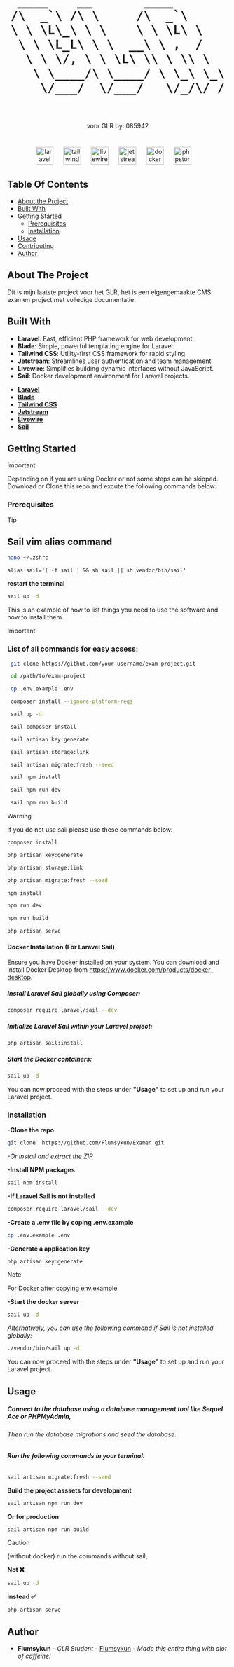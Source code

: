 
<p align="center">
  <h1 align="center"> <pre>
 ____    __       ____       
/\  _`\ /\ \     /\  _`\     
\ \ \L\_\ \ \    \ \ \L\ \   
 \ \ \L_L\ \ \  __\ \ ,  /   
  \ \ \/, \ \ \L\ \\ \ \\ \  
   \ \____/\ \____/ \ \_\ \_\
    \/___/  \/___/   \/_/\/ /
    </pre></h1>

  <p align="center">
     voor GLR by: 085942
    <br/>
    <br/>
  </p>
  
 ### 
 
<div align="center">
  <img src="https://cdn.simpleicons.org/laravel/FF2D20" height="40" alt="laravel logo"  />
  <img width="15" />
  <img src="https://cdn.jsdelivr.net/gh/devicons/devicon@latest/icons/tailwindcss/tailwindcss-original.svg" height="40" alt="tailwind logo" />  
  <img width="15" />
  <img src="https://cdn.jsdelivr.net/gh/devicons/devicon@latest/icons/livewire/livewire-original-wordmark.svg" height="40" alt="livewire logo" />
  <img width="15" />
  <img src="https://ih1.redbubble.net/image.2428884987.0603/st,small,507x507-pad,600x600,f8f8f8.u3.jpg" height="40" alt="jetstream logo"/>
  <img width="15" />
  <img src="https://cdn.jsdelivr.net/gh/devicons/devicon@latest/icons/docker/docker-plain.svg" height="40" alt="docker logo"/>
  <img width="15" />
  <img src="https://cdn.jsdelivr.net/gh/devicons/devicon/icons/phpstorm/phpstorm-original.svg" height="40" alt="phpstorm logo"  />
  <img width="15" />

</div>

  ###




## Table Of Contents

* [About the Project](#about-the-project)
* [Built With](#built-with)
* [Getting Started](#getting-started)
  * [Prerequisites](#prerequisites)
  * [Installation](#installation)
* [Usage](#usage)
* [Contributing](#contributing)
* [Author](#author)

## About The Project

Dit is mijn laatste project voor het GLR, het is een eigengemaakte CMS examen project met volledige documentatie.

## Built With

- **Laravel**: Fast, efficient PHP framework for web development.
- **Blade**: Simple, powerful templating engine for Laravel.
- **Tailwind CSS**: Utility-first CSS framework for rapid styling.
- **Jetstream**: Streamlines user authentication and team management.
- **Livewire**: Simplifies building dynamic interfaces without JavaScript.
- **Sail**: Docker development environment for Laravel projects.


* [**Laravel**](https://laravel.com/)
* [**Blade**](https://laravel.com/docs/10.x/blade)
* [**Tailwind CSS**](https://tailwindui.com/)
* [**Jetstream**](https://jetstream.laravel.com/introduction.html)
* [**Livewire**](https://laravel-livewire.com/)
* [**Sail**](https://laravel.com/docs/10.x/sail)

## Getting Started
> [!IMPORTANT]
>Depending on if you are using Docker or not some steps can be skipped. Download or Clone this repo and excute the following commands below:

### Prerequisites

> [!TIP]
>  ## Sail vim alias command
> 
> ```bash
> nano ~/.zshrc
> ```
>```shell
>alias sail='[ -f sail ] && sh sail || sh vendor/bin/sail'
>```
>**restart the terminal**
>```bash
> sail up -d
> ```

This is an example of how to list things you need to use the software and how to install them.

> [!IMPORTANT]
> ### List of all commands for easy acsess:
> 
> ```bash
>  git clone https://github.com/your-username/exam-project.git
> ```
> ```bash
>  cd /path/to/exam-project
> ```
> ```bash
>  cp .env.example .env
> ```
> ```bash
>  composer install --ignore-platform-reqs
> ```
> ```bash
>  sail up -d
> ```
> ```bash
>  sail composer install
> ```
> ```bash
>  sail artisan key:generate
> ```
> ```bash
>  sail artisan storage:link
> ```
> ```bash
>  sail artisan migrate:fresh --seed
> ```
> ```bash
>  sail npm install
> ```
> ```bash
>  sail npm run dev
> ```
> ```bash
>  sail npm run build
> ```

> [!WARNING]
> If you do not use sail please use these commands below:
>```bash
> composer install
>```
>```bash
>php artisan key:generate
>```
>```bash
> php artisan storage:link
> ```
> ```bash
> php artisan migrate:fresh --seed
>```
>```bash
> npm install
> ```
> ```bash
> npm run dev
> ```
> ```bash
> npm run build
> ```
> ```bash
> php artisan serve
> ```

#### Docker Installation (For Laravel Sail)
Ensure you have Docker installed on your system. You can download and install Docker Desktop from https://www.docker.com/products/docker-desktop.

##### Install Laravel Sail globally using Composer:

```bash
composer require laravel/sail --dev
```
##### Initialize Laravel Sail within your Laravel project:

```bash
php artisan sail:install
```
##### Start the Docker containers:

```bash
sail up -d
```

You can now proceed with the steps under **"Usage"** to set up and run your Laravel project.

### Installation

 **-Clone the repo**

```bash
git clone  https://github.com/Flumsykun/Examen.git
```
*-Or install and extract the ZIP*

**-Install NPM packages**

```bash
sail npm install
```
**-If Laravel Sail is not installed**

```bash
composer require laravel/sail --dev
 ```

**-Create a .env file by coping .env.example**

```bash
cp .env.example .env
```

**-Generate a application key**
```bash
php artisan key:generate
```

> [!NOTE]
> For Docker after copying env.example

**-Start the docker server**
```bash
sail up -d
```
*Alternatively, you can use the following command if Sail is not installed globally:*

```bash
./vendor/bin/sail up -d
```

You can now proceed with the steps under **"Usage"** to set up and run your Laravel project.

## Usage

##### Connect to the database using a database management tool like Sequel Ace or PHPMyAdmin, 

###### Then run the database migrations and seed the database.
###### **Run the following commands in your terminal:**

```bash
sail artisan migrate:fresh --seed
```

**Build the project asssets for development**

```bash
sail artisan npm run dev
```


**Or for production**

```bash
sail artisan npm run build
```
> [!CAUTION]
>(without docker) run the commands without sail,
> 
>**Not ❌**
> ```bash
> sail up -d
>```
>**instead ✅**
>```bash
>php artisan serve
>``` 

## Author

* **Flumsykun** - *GLR Student* - [Flumsykun](https://github.com/Flumsykun/) - *Made this entire thing with alot of caffeine!*
